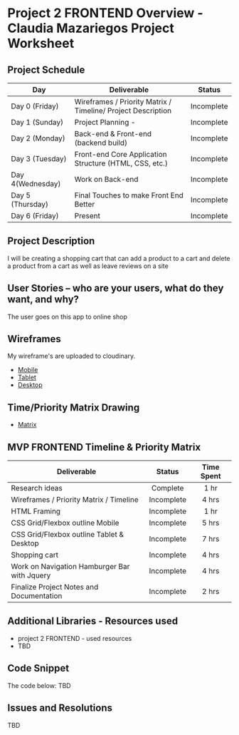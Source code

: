 # Project 2 FRONTEND Overview - Claudia Mazariegos Project Worksheet


## Project Schedule

|  Day | Deliverable | Status
|---|---| ---|
|Day 0 (Friday)| Wireframes / Priority Matrix / Timeline/ Project Description | Incomplete
|Day 1 (Sunday)| Project Planning -  | Incomplete
|Day 2 (Monday)| Back-end & Front-end (backend build)  | Incomplete
|Day 3 (Tuesday)| Front-end Core Application Structure (HTML, CSS, etc.) | Incomplete
|Day 4(Wednesday)| Work on Back-end | Incomplete
|Day 5 (Thursday)| Final Touches to make Front End Better| Incomplete
|Day 6 (Friday)| Present | Incomplete


## Project Description

I will be creating a shopping cart that can add a product to a cart and delete a product from a cart as well as leave reviews on a site

## User Stories – who are your users, what do they want, and why?

The user goes on this app to online shop

## Wireframes

My wireframe's are uploaded to cloudinary.

- [Mobile](https://res.cloudinary.com/techhire/image/upload/v1596206717/Untitled_xflm03.png)
- [Tablet](https://res.cloudinary.com/techhire/image/upload/v1596206356/Project2_Backend_ayhyoz.png)
- [Desktop](https://res.cloudinary.com/techhire/image/upload/v1596206356/Project2_Backend_ayhyoz.png)

## Time/Priority Matrix Drawing

- [Matrix](https://res.cloudinary.com/techhire/image/upload/v1596216424/Image_from_iOS_2_g5rbub.jpg)


## MVP FRONTEND Timeline & Priority Matrix 

|Deliverable	| Status	| Time Spent |
| --- | :---: |  :---: | 
| Research ideas	| Complete 	| 1 hr |
| Wireframes / Priority Matrix / Timeline	| Incomplete	| 4 hrs |
| HTML Framing	| Incomplete | 1 hr |
| CSS Grid/Flexbox outline Mobile	| Incomplete | 5 hrs |	
| CSS Grid/Flexbox outline Tablet & Desktop  | Incomplete | 7 hrs |	
| Shopping cart| Incomplete | 4 hrs |	
| Work on Navigation Hamburger Bar with Jquery  | Incomplete | 4 hrs |
| Finalize Project Notes and Documentation  | Incomplete | 2 hrs |		



## Additional Libraries - Resources used 
- project 2 FRONTEND - used resources 
- TBD

## Code Snippet 

The code below: TBD

## Issues and Resolutions
TBD

